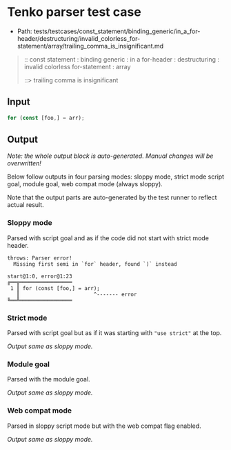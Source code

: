# Tenko parser test case

- Path: tests/testcases/const_statement/binding_generic/in_a_for-header/destructuring/invalid_colorless_for-statement/array/trailing_comma_is_insignificant.md

> :: const statement : binding generic : in a for-header : destructuring : invalid colorless for-statement : array
>
> ::> trailing comma is insignificant

## Input

`````js
for (const [foo,] = arr);
`````

## Output

_Note: the whole output block is auto-generated. Manual changes will be overwritten!_

Below follow outputs in four parsing modes: sloppy mode, strict mode script goal, module goal, web compat mode (always sloppy).

Note that the output parts are auto-generated by the test runner to reflect actual result.

### Sloppy mode

Parsed with script goal and as if the code did not start with strict mode header.

`````
throws: Parser error!
  Missing first semi in `for` header, found `)` instead

start@1:0, error@1:23
╔══╦═════════════════
 1 ║ for (const [foo,] = arr);
   ║                        ^------- error
╚══╩═════════════════

`````

### Strict mode

Parsed with script goal but as if it was starting with `"use strict"` at the top.

_Output same as sloppy mode._

### Module goal

Parsed with the module goal.

_Output same as sloppy mode._

### Web compat mode

Parsed in sloppy script mode but with the web compat flag enabled.

_Output same as sloppy mode._
